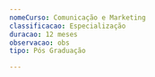 ```yaml
---
nomeCurso: Comunicação e Marketing
classificacao: Especialização
duracao: 12 meses
observacao: obs
tipo: Pós Graduação

---
```


